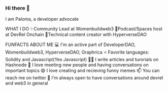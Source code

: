 ### Hi there 👋
I am Paloma, a developer advocate 

WHAT I DO
✨Community Lead at Womenbuildweb3
🎤Podcast/Spaces host at DevRel Onchain
🌱Technical content creator with HyperverseDAO

FUNFACTS ABOUT ME
💻 I'm an active part of DeveloperDAO, Womenbuildweb3, HyperverseDAO, Graphrica
⭐ Favorite languages: Solidity and Javascript(Yes Javascript)
✍🏻 I write articles and turorials on Hashnode
👯 I love meeting new people and having conversations on important topics
😄 I love creating and recieving funny memes 
📫 You can reach me on twitter 
💅 I'm always open to have conversations around devrel and web3 in general

